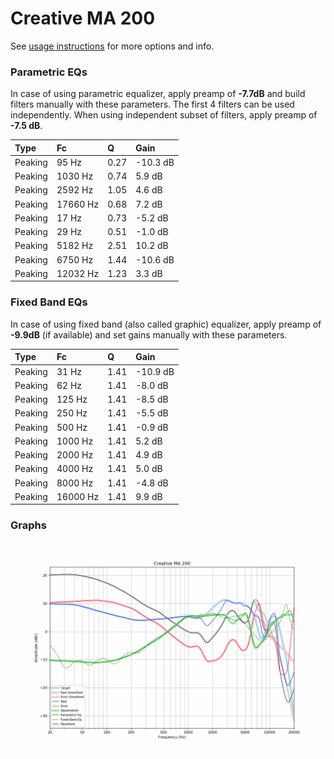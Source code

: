 # Creative MA 200
See [usage instructions](https://github.com/jaakkopasanen/AutoEq#usage) for more options and info.

### Parametric EQs
In case of using parametric equalizer, apply preamp of **-7.7dB** and build filters manually
with these parameters. The first 4 filters can be used independently.
When using independent subset of filters, apply preamp of **-7.5 dB**.

| Type    | Fc       |    Q | Gain     |
|:--------|:---------|:-----|:---------|
| Peaking | 95 Hz    | 0.27 | -10.3 dB |
| Peaking | 1030 Hz  | 0.74 | 5.9 dB   |
| Peaking | 2592 Hz  | 1.05 | 4.6 dB   |
| Peaking | 17660 Hz | 0.68 | 7.2 dB   |
| Peaking | 17 Hz    | 0.73 | -5.2 dB  |
| Peaking | 29 Hz    | 0.51 | -1.0 dB  |
| Peaking | 5182 Hz  | 2.51 | 10.2 dB  |
| Peaking | 6750 Hz  | 1.44 | -10.6 dB |
| Peaking | 12032 Hz | 1.23 | 3.3 dB   |

### Fixed Band EQs
In case of using fixed band (also called graphic) equalizer, apply preamp of **-9.9dB**
(if available) and set gains manually with these parameters.

| Type    | Fc       |    Q | Gain     |
|:--------|:---------|:-----|:---------|
| Peaking | 31 Hz    | 1.41 | -10.9 dB |
| Peaking | 62 Hz    | 1.41 | -8.0 dB  |
| Peaking | 125 Hz   | 1.41 | -8.5 dB  |
| Peaking | 250 Hz   | 1.41 | -5.5 dB  |
| Peaking | 500 Hz   | 1.41 | -0.9 dB  |
| Peaking | 1000 Hz  | 1.41 | 5.2 dB   |
| Peaking | 2000 Hz  | 1.41 | 4.9 dB   |
| Peaking | 4000 Hz  | 1.41 | 5.0 dB   |
| Peaking | 8000 Hz  | 1.41 | -4.8 dB  |
| Peaking | 16000 Hz | 1.41 | 9.9 dB   |

### Graphs
![](./Creative%20MA%20200.png)